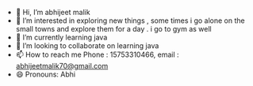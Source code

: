 - 👋 Hi, I’m abhijeet malik
- 👀 I’m interested in exploring new things , some times i go alone on the small towns and explore them for a day . i go to gym as well
- 🌱 I’m currently learning java 
- 💞️ I’m looking to collaborate on learning java 
- 📫 How to reach me Phone : 15753310466, email : abhijeetmalik70@gmail.com
- 😄 Pronouns: Abhi


<!---
abhijeetmalik70/abhijeetmalik70 is a ✨ special ✨ repository because its `README.md` (this file) appears on your GitHub profile.
You can click the Preview link to take a look at your changes.
--->
